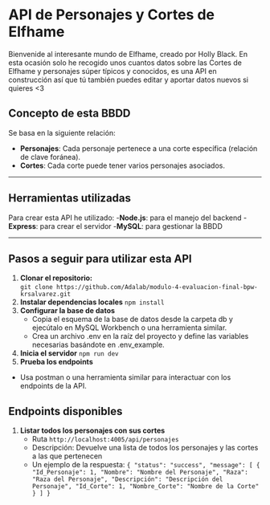 # API de Personajes y Cortes de Elfhame

Bienvenide al interesante mundo de Elfhame, creado por Holly Black. En esta ocasión solo he recogido unos cuantos datos sobre las Cortes de Elfhame y personajes súper típicos y conocidos, es una API en construcción así que tú también puedes editar y aportar datos nuevos si quieres <3

## Concepto de esta BBDD

Se basa en la siguiente relación:
  - **Personajes**: Cada personaje pertenece a una corte específica (relación de clave foránea).
  - **Cortes**: Cada corte puede tener varios personajes asociados.

---

## Herramientas utilizadas

Para crear esta API he utilizado:
  -**Node.js**: para el manejo del backend
  -**Express**: para crear el servidor
  -**MySQL**: para gestionar la BBDD

---

## Pasos a seguir para utilizar esta API

1. **Clonar el repositorio:**   
  ``` git clone https://github.com/Adalab/modulo-4-evaluacion-final-bpw-krsalvarez.git ```
2. **Instalar dependencias locales**
   ```npm install```
3. **Configurar la base de datos**
   - Copia el esquema de la base de datos desde la carpeta db y ejecútalo en MySQL Workbench o una herramienta similar.
   - Crea un archivo .env en la raíz del proyecto y define las variables necesarias basándote en .env_example.
4. **Inicia el servidor**
   ```npm run dev```
5. **Prueba los endpoints**
  - Usa postman o una herramienta similar para interactuar con los endpoints de la API.

## Endpoints disponibles

1. **Listar todos los personajes con sus cortes**
   - Ruta ```http://localhost:4005/api/personajes```
   - Descripción: Devuelve una lista de todos los personajes y las cortes a las que pertenecen
   - Un ejemplo de la respuesta:
      `{
  "status": "success",
  "message": [
    {
      "Id_Personaje": 1,
      "Nombre": "Nombre del Personaje",
      "Raza": "Raza del Personaje",
      "Descripción": "Descripción del Personaje",
      "Id_Corte": 1,
      "Nombre_Corte": "Nombre de la Corte"
    }
  ]
}`


